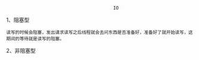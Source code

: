                                             IO
1、阻塞型

    读写的时候会阻塞，发出请求读写之后线程就会去问东西是否准备好，准备好了就开始读写，这期间的等待就是读写的阻塞。
    
2、非阻塞型
        
